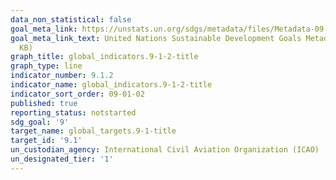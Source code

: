 ```yaml
---
data_non_statistical: false
goal_meta_link: https://unstats.un.org/sdgs/metadata/files/Metadata-09-01-02.pdf
goal_meta_link_text: United Nations Sustainable Development Goals Metadata (PDF 375
  KB)
graph_title: global_indicators.9-1-2-title
graph_type: line
indicator_number: 9.1.2
indicator_name: global_indicators.9-1-2-title
indicator_sort_order: 09-01-02
published: true
reporting_status: notstarted
sdg_goal: '9'
target_name: global_targets.9-1-title
target_id: '9.1'
un_custodian_agency: International Civil Aviation Organization (ICAO)
un_designated_tier: '1'
---
```

